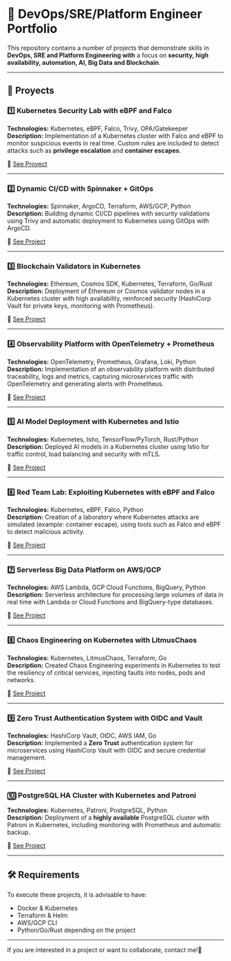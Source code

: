# 📌 DevOps/SRE/Platform Engineer Portfolio

This repository contains a number of projects that demonstrate skills in **DevOps, SRE and Platform Engineering with** a focus on **security, high availability, automation, AI, Big Data and Blockchain**.

---

## 🚀 Proyects

### 1️⃣ Kubernetes Security Lab with eBPF and Falco
**Technologies:** Kubernetes, eBPF, Falco, Trivy, OPA/Gatekeeper  
**Description:** Implementation of a Kubernetes cluster with Falco and eBPF to monitor suspicious events in real time. Custom rules are included to detect attacks such as **privilege escalation** and **container escapes**.

📂 [See Proyect](./kubernetes-security-lab)

---

### 2️⃣ Dynamic CI/CD with Spinnaker + GitOps
**Technologies:** Spinnaker, ArgoCD, Terraform, AWS/GCP, Python  
**Description:** Building dynamic CI/CD pipelines with security validations using Trivy and automatic deployment to Kubernetes using GitOps with ArgoCD.

📂 [See Project](./cicd-spinnaker-gitops)

---

### 3️⃣ Blockchain Validators in Kubernetes
**Technologies:** Ethereum, Cosmos SDK, Kubernetes, Terraform, Go/Rust  
**Description:** Deployment of Ethereum or Cosmos validator nodes in a Kubernetes cluster with high availability, reinforced security (HashiCorp Vault for private keys, monitoring with Prometheus).

📂 [See Project](./blockchain-validators)

---

### 4️⃣ Observability Platform with OpenTelemetry + Prometheus
**Technologies:** OpenTelemetry, Prometheus, Grafana, Loki, Python  
**Description:** Implementation of an observability platform with distributed traceability, logs and metrics, capturing microservices traffic with OpenTelemetry and generating alerts with Prometheus.

📂 [See Project](./observability-opentelemetry)

---

### 5️⃣ AI Model Deployment with Kubernetes and Istio
**Technologies:** Kubernetes, Istio, TensorFlow/PyTorch, Rust/Python  
**Description:** Deployed AI models in a Kubernetes cluster using Istio for traffic control, load balancing and security with mTLS.

📂 [See Project](./ai-model-deployment)

---

### 6️⃣ Red Team Lab: Exploiting Kubernetes with eBPF and Falco
**Technologies:** Kubernetes, eBPF, Falco, Python  
**Description:** Creation of a laboratory where Kubernetes attacks are simulated (example: container escape), using tools such as Falco and eBPF to detect malicious activity.

📂 [See Project](./redteam-kubernetes)

---

### 7️⃣ Serverless Big Data Platform on AWS/GCP
**Technologies:** AWS Lambda, GCP Cloud Functions, BigQuery, Python  
**Description:** Serverless architecture for processing large volumes of data in real time with Lambda or Cloud Functions and BigQuery-type databases. 

📂 [See Project](./bigdata-serverless)

---

### 8️⃣ Chaos Engineering on Kubernetes with LitmusChaos
**Technologies:** Kubernetes, LitmusChaos, Terraform, Go  
**Description:** Created Chaos Engineering experiments in Kubernetes to test the resiliency of critical services, injecting faults into nodes, pods and networks.

📂 [See Project](./chaos-engineering)

---

### 9️⃣ Zero Trust Authentication System with OIDC and Vault
**Technologies:** HashiCorp Vault, OIDC, AWS IAM, Go  
**Description:** Implemented a **Zero Trust** authentication system for microservices using HashiCorp Vault with OIDC and secure credential management.

📂 [See Project](./zero-trust-auth)

---

### 🔟 PostgreSQL HA Cluster with Kubernetes and Patroni
**Technologies:** Kubernetes, Patroni, PostgreSQL, Python  
**Description:** Deployment of a **highly available** PostgreSQL cluster with Patroni in Kubernetes, including monitoring with Prometheus and automatic backup.

📂 [See Project](./postgresql-ha)

---

## 🛠️ Requirements
To execute these projects, it is advisable to have:
- Docker & Kubernetes
- Terraform & Helm
- AWS/GCP CLI
- Python/Go/Rust depending on the project

---

If you are interested in a project or want to collaborate, contact me!🚀
